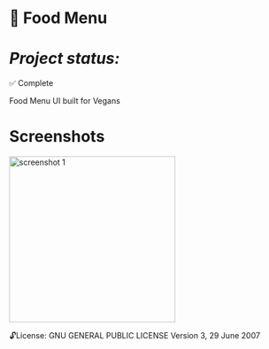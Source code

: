 
:cookie: Food Menu
==============
***Project status:***
==============
:white_check_mark: Complete 
<!-- - [ ] Pending       :hourglass:
<!-- - [ ] Incomplete     :x: -->

Food Menu UI built for Vegans

Screenshots
===========

<img src="" alt="screenshot 1" width="300px"/>



 :unlock:License:
GNU GENERAL PUBLIC LICENSE Version 3, 29 June 2007


